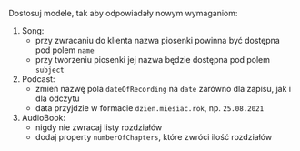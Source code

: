 Dostosuj modele, tak aby odpowiadały nowym wymaganiom:
1. Song:
    - przy zwracaniu do klienta nazwa piosenki powinna być dostępna pod polem `name` 
    - przy tworzeniu piosenki jej nazwa będzie dostępna pod polem `subject`
2. Podcast:
    - zmień nazwę pola `dateOfRecording` na `date` zarówno dla zapisu, jak i dla odczytu
    - data przyjdzie w formacie `dzien.miesiac.rok`, np. `25.08.2021`
3. AudioBook:
    - nigdy nie zwracaj listy rozdziałów
    - dodaj property `numberOfChapters`, które zwróci ilość rozdziałów 
